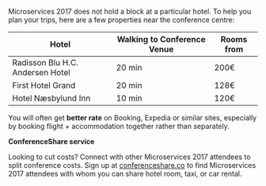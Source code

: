 Microservices 2017 does not hold a block at a particular hotel. To help you plan your trips, here are a few properties near the conference centre:

<table class="table">
<thead>
<tr>
<th><strong>Hotel</strong></th>
<th><strong>Walking to Conference Venue</strong></th>
<th><strong>Rooms from</strong></th>
</tr>
</thead>
<tbody>
<tr>
<td>Radisson Blu H.C. Andersen Hotel</td>
<td>20 min</td>
<td>200€</td>
</tr>
<tr>
<td>First Hotel Grand</td>
<td>20 min</td>
<td>128€</td>
</tr>
<tr>
<td>Hotel Næsbylund Inn</td>
<td>10 min</td>
<td>120€</td>
</tr>
</tbody>
</table>

You will often get <strong>better rate</strong> on Booking, Expedia or similar sites, especially by booking flight + accommodation together rather than separately.

**ConferenceShare service**

Looking to cut costs? Connect with other Microservices 2017 attendees to split conference costs. Sign up at <a href="conferenceshare.co">conferenceshare.co</a> to find Microservices 2017 attendees with whom you can share hotel room, taxi, or car rental.